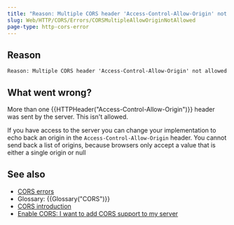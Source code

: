 ```yaml
---
title: "Reason: Multiple CORS header 'Access-Control-Allow-Origin' not allowed"
slug: Web/HTTP/CORS/Errors/CORSMultipleAllowOriginNotAllowed
page-type: http-cors-error
---
```




## Reason

```plain
Reason: Multiple CORS header 'Access-Control-Allow-Origin' not allowed
```

## What went wrong?

More than one {{HTTPHeader("Access-Control-Allow-Origin")}} header was sent by the
server. This isn't allowed.

If you have access to the server you can change your implementation to echo back an
origin in the `Access-Control-Allow-Origin` header. You cannot send back a
list of origins, because browsers only accept a value that is either a single origin or
null

## See also

- [CORS errors](/Web/HTTP/CORS/Errors)
- Glossary: {{Glossary("CORS")}}
- [CORS introduction](/Web/HTTP/CORS)
- [Enable CORS: I want to add CORS support to my server](https://enable-cors.org/server.html)
